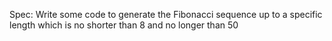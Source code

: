 
Spec: Write some code to generate the Fibonacci sequence up to a specific length which is no shorter than 8 and no longer than 50